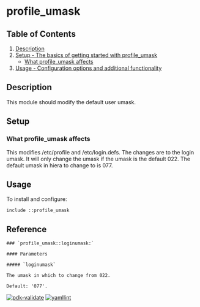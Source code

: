 # profile_umask

## Table of Contents

1. [Description](#description)
1. [Setup - The basics of getting started with profile_umask](#setup)
    * [What profile_umask affects](#what-profile_umask-affects)
1. [Usage - Configuration options and additional functionality](#usage)

## Description

This module should modify the default user umask.

## Setup

### What profile_umask affects 

This modifies /etc/profile and /etc/login.defs. The changes are to the login
umask. It will only change the umask if the umask is the default 022. The 
default umask in hiera to change to is 077.


## Usage

To install and configure:

```
include ::profile_umask
```


## Reference

```
### `profile_umask::loginumask:`

#### Parameters

##### `loginumask`

The umask in which to change from 022.

Default: '077'.
```

[1]: https://puppet.com/docs/pdk/latest/pdk_generating_modules.html
[2]: https://puppet.com/docs/puppet/latest/puppet_strings.html
[3]: https://puppet.com/docs/puppet/latest/puppet_strings_style.html
[![pdk-validate](https://github.com/ncsa/puppet-profile_umask/actions/workflows/pdk-validate.yml/badge.svg)](https://github.com/ncsa/puppet-profile_umask/actions/workflows/pdk-validate.yml)
[![yamllint](https://github.com/ncsa/puppet-profile_umask/actions/workflows/yamllint.yaml/badge.svg)](https://github.com/ncsa/puppet-profile_umask/actions/workflows/yamllint.yaml)
